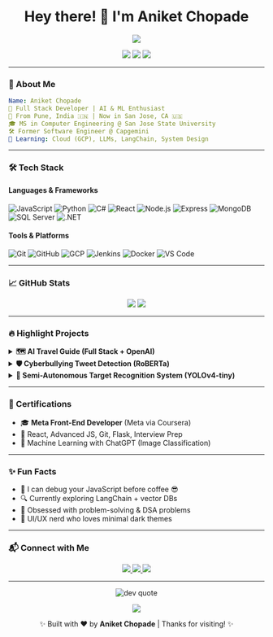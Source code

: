 <h1 align="center">Hey there! 👋 I'm Aniket Chopade</h1>
<p align="center">
  <img src="https://readme-typing-svg.herokuapp.com/?lines=Full-Stack+Developer;AI+&+ML+Enthusiast;Creative+Problem+Solver;Lifelong+Learner;Let's+Build+Something+Cool+Together!&center=true&width=500&height=45&color=F7F7F7&background=1A1B27">
</p>

<p align="center">
  <img src="https://img.shields.io/badge/Location-San%20Jose,%20CA-181717?style=flat&logo=googlemaps&logoColor=white">
  <img src="https://img.shields.io/badge/Working%20on-AI%20%26%20FullStack%20Projects-0d1117?style=flat&logo=github&logoColor=white">
  <img src="https://img.shields.io/badge/Portfolio-Aniket%20Chopade-000000?style=flat&logo=vercel&logoColor=white">
</p>

---

### 🌌 About Me

```yaml
Name: Aniket Chopade
💼 Full Stack Developer | AI & ML Enthusiast
📍 From Pune, India 🇮🇳 | Now in San Jose, CA 🇺🇸
🎓 MS in Computer Engineering @ San Jose State University
🛠️ Former Software Engineer @ Capgemini
🌱 Learning: Cloud (GCP), LLMs, LangChain, System Design
```

---

### 🛠️ Tech Stack

#### Languages & Frameworks  
![JavaScript](https://img.shields.io/badge/-JavaScript-F7DF1E?style=flat&logo=javascript&logoColor=black)
![Python](https://img.shields.io/badge/-Python-3776AB?style=flat&logo=python)
![C#](https://img.shields.io/badge/-C%23-239120?style=flat&logo=c-sharp)
![React](https://img.shields.io/badge/-React-61DAFB?style=flat&logo=react)
![Node.js](https://img.shields.io/badge/-Node.js-339933?style=flat&logo=node.js)
![Express](https://img.shields.io/badge/-Express.js-000000?style=flat&logo=express)
![MongoDB](https://img.shields.io/badge/-MongoDB-47A248?style=flat&logo=mongodb)
![SQL Server](https://img.shields.io/badge/-SQL%20Server-CC2927?style=flat&logo=microsoftsqlserver)
![.NET](https://img.shields.io/badge/-.NET-512BD4?style=flat&logo=dotnet)

#### Tools & Platforms  
![Git](https://img.shields.io/badge/-Git-F05032?style=flat&logo=git)
![GitHub](https://img.shields.io/badge/-GitHub-181717?style=flat&logo=github)
![GCP](https://img.shields.io/badge/-GCP-4285F4?style=flat&logo=googlecloud)
![Jenkins](https://img.shields.io/badge/-Jenkins-D24939?style=flat&logo=jenkins)
![Docker](https://img.shields.io/badge/-Docker-2496ED?style=flat&logo=docker)
![VS Code](https://img.shields.io/badge/-VS%20Code-007ACC?style=flat&logo=visualstudiocode)

---

### 📈 GitHub Stats

<p align="center">
  <img src="https://github-readme-stats.vercel.app/api?username=aniket0411&show_icons=true&theme=tokyonight&count_private=true&hide=issues"/>
  <img src="https://github-readme-streak-stats.herokuapp.com/?user=aniket0411&theme=tokyonight"/>
</p>

---

### 🔥 Highlight Projects

<details>
  <summary><b>🗺️ AI Travel Guide (Full Stack + OpenAI)</b></summary>

- Built a smart planner that generates itineraries with ChatGPT API  
- Used React, Node, Express, MongoDB  
- Email system for sharing plans  
- [🌐 Live Demo](https://aniket-chopade.vercel.app) | [📁 Code](https://github.com/aniket0411/AI-Travel-Guide)

</details>

<details>
  <summary><b>🛡️ Cyberbullying Tweet Detection (RoBERTa)</b></summary>

- Classified 50K+ tweets into categories using NLP + ML  
- Achieved 87% accuracy with RoBERTa  
- Explored multilingual and real-time tweet detection  
- [📁 Code](https://github.com/aniket0411/Cyberbullying-Detection)

</details>

<details>
  <summary><b>🔫 Semi-Autonomous Target Recognition System (YOLOv4-tiny)</b></summary>

- Raspberry Pi + CV + Object Detection  
- Real-time target tracking + remote control system  
- Used OpenCV, Python, YOLOv4-tiny  
- [📁 Code](https://github.com/aniket0411/Semi-Autonomous-Targeting)

</details>

---

### 📜 Certifications

- 🎓 **Meta Front-End Developer** (Meta via Coursera)  
- 📘 React, Advanced JS, Git, Flask, Interview Prep  
- 🤖 Machine Learning with ChatGPT (Image Classification)

---

### ✨ Fun Facts

- 💬 I can debug your JavaScript before coffee 😎  
- 🔍 Currently exploring LangChain + vector DBs  
- 🧩 Obsessed with problem-solving & DSA problems  
- 🎨 UI/UX nerd who loves minimal dark themes  

---

### 📬 Connect with Me

<p align="center">
  <a href="https://linkedin.com/in/aniket0411">
    <img src="https://img.shields.io/badge/LinkedIn-Aniket%20Chopade-blue?style=flat&logo=linkedin">
  </a>
  <a href="mailto:ani.chopade0411@gmail.com">
    <img src="https://img.shields.io/badge/Gmail-Contact%20Me-red?style=flat&logo=gmail&logoColor=white">
  </a>
  <a href="https://aniket-chopade.vercel.app">
    <img src="https://img.shields.io/badge/Portfolio-Click%20Here-000000?style=flat&logo=vercel">
  </a>
</p>

---

<p align="center">
  <img src="https://quotes-github-readme.vercel.app/api?type=horizontal&theme=dark" alt="dev quote">
</p>

<p align="center">
  <img src="https://readme-typing-svg.herokuapp.com?font=Fira+Code&size=24&pause=1000&color=F5F5F5&background=000000&center=true&vCenter=true&width=600&lines=Set+Sail+for+the+Grand+Line+of+Code!+%F0%9F%8F%88%F0%9F%94%A5;I'm+gonna+be+the+King+of+Developers!+%F0%9F%8F%B3%EF%B8%8F%E2%9C%A8" />
</p>

<p align="center">✨ Built with ❤️ by <strong>Aniket Chopade</strong> | Thanks for visiting! ✨</p>
